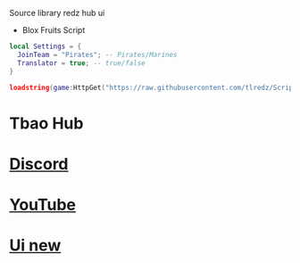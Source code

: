 Source library redz hub ui
- Blox Fruits Script 
```lua
local Settings = {
  JoinTeam = "Pirates"; -- Pirates/Marines
  Translator = true; -- true/false
}

loadstring(game:HttpGet("https://raw.githubusercontent.com/tlredz/Scripts/refs/heads/main/main.luau"))(Settings)
```

# Tbao Hub

# [Discord](https://discord.gg/bYb3EweNk7)
# [YouTube](https://youtube.com/@thaibao7444tbao?si=rwpClqEDqZC8VgHn)
# [Ui new](https://github.com/tlredz/Library/tree/main/redz-V5-remake)
